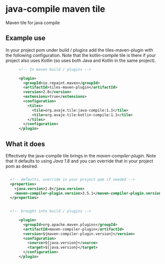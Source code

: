# java-compile maven tile
Maven tile for java compile

## Example use

In your project pom under build / plugins add the tiles-maven-plugin with the following configuration. Note that the kotlin-compile tile is there if your project also uses Kotlin (so uses both Java and Kotlin in the same project).

```xml
      <!-- In maven build / plugins -->

      <plugin>
        <groupId>io.repaint.maven</groupId>
        <artifactId>tiles-maven-plugin</artifactId>
        <version>2.8</version>
        <extensions>true</extensions>
        <configuration>
          <tiles>
            <tile>org.avaje.tile:java-compile:1.1</tile>
            <tile>org.avaje.tile:kotlin-compile:1.1</tile>
          </tiles>
        </configuration>
      </plugin>

```

## What it does

Effectively the java-compile tile brings in the *maven-compiler-plugin*.  Note that it defaults to using *Java 1.8* and you can override that in your project pom as desired.

```xml

  <!-- defaults, override in your project pom if needed -->
  <properties>
    <java.version>1.8</java.version>
    <maven-compiler-plugin.version>3.5.1</maven-compiler-plugin.version>
  </properties>

 
  <!-- brought into build / plugins -->

      <plugin>
        <groupId>org.apache.maven.plugins</groupId>
        <artifactId>maven-compiler-plugin</artifactId>
        <version>${maven-compiler-plugin.version}</version>
        <configuration>
          <source>${java.version}</source>
          <target>${java.version}</target>
        </configuration>
      </plugin>


```
